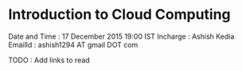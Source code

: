 # Introduction to Cloud Computing 
Date and Time : 17 December 2015 19:00 IST
Incharge : Ashish Kedia 
EmailId :  ashish1294 AT gmail DOT com

TODO : Add links to read 


